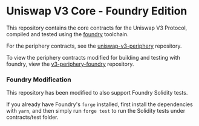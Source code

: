 # Uniswap V3 Core - Foundry Edition

This repository contains the core contracts for the Uniswap V3 Protocol, compiled and tested using the [foundry](https://book.getfoundry.sh/) toolchain.

For the periphery contracts, see the [uniswap-v3-periphery](https://github.com/Uniswap/v3-periphery) repository.

To view the periphery contracts modified for building and testing with foundry, view the [v3-periphery-foundry](https://github.com/gakonst/v3-periphery-foundry) repository.

### Foundry Modification
This repository has been modified to also support Foundry Solidity tests.

If you already have Foundry's `forge` installed, first install the dependencies with `yarn`, and then simply run `forge test` to run the Solidity tests under contracts/test folder.